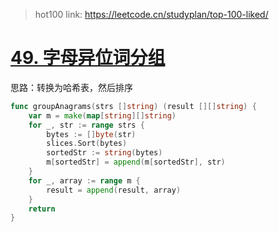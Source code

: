 > hot100 link: https://leetcode.cn/studyplan/top-100-liked/


# [49. 字母异位词分组](https://leetcode.cn/problems/group-anagrams/description/?envType=study-plan-v2&envId=top-100-liked)
思路：转换为哈希表，然后排序
```go 
func groupAnagrams(strs []string) (result [][]string) {
	var m = make(map[string][]string)
	for _, str := range strs {
		bytes := []byte(str)
		slices.Sort(bytes)
		sortedStr := string(bytes)
		m[sortedStr] = append(m[sortedStr], str)
	}
	for _, array := range m {
		result = append(result, array)
	}
	return
}
```